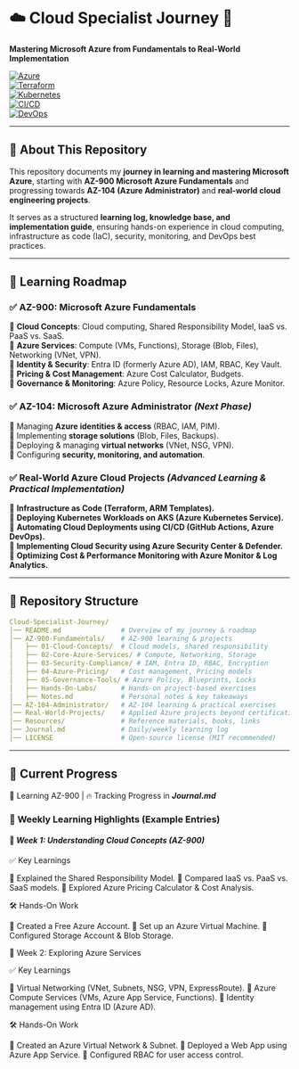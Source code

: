 # ☁️ **Cloud Specialist Journey** 🚀

**Mastering Microsoft Azure from Fundamentals to Real-World Implementation**  

[![Azure](https://img.shields.io/badge/Azure-0078D4?style=flat-square&logo=microsoftazure&logoColor=white)](https://azure.microsoft.com/)  
[![Terraform](https://img.shields.io/badge/Terraform-7B42BC?style=flat-square&logo=terraform&logoColor=white)](https://www.terraform.io/)  
[![Kubernetes](https://img.shields.io/badge/Kubernetes-326CE5?style=flat-square&logo=kubernetes&logoColor=white)](https://kubernetes.io/)  
[![CI/CD](https://img.shields.io/badge/GitHub%20Actions-2088FF?style=flat-square&logo=githubactions&logoColor=white)](https://github.com/features/actions)  
[![DevOps](https://img.shields.io/badge/DevOps-%23FCA121.svg?style=flat-square&logo=dev.to&logoColor=white)](https://azure.microsoft.com/en-us/solutions/devops/)  

---

## 📌 **About This Repository**

This repository documents my **journey in learning and mastering Microsoft Azure**, starting with **AZ-900 Microsoft Azure Fundamentals** and progressing towards **AZ-104 (Azure Administrator)** and **real-world cloud engineering projects**.  

It serves as a structured **learning log, knowledge base, and implementation guide**, ensuring hands-on experience in cloud computing, infrastructure as code (IaC), security, monitoring, and DevOps best practices.

---

## 📖 **Learning Roadmap**

### ✅ **AZ-900: Microsoft Azure Fundamentals**
🔹 **Cloud Concepts**: Cloud computing, Shared Responsibility Model, IaaS vs. PaaS vs. SaaS.  
🔹 **Azure Services**: Compute (VMs, Functions), Storage (Blob, Files), Networking (VNet, VPN).  
🔹 **Identity & Security**: Entra ID (formerly Azure AD), IAM, RBAC, Key Vault.  
🔹 **Pricing & Cost Management**: Azure Cost Calculator, Budgets.  
🔹 **Governance & Monitoring**: Azure Policy, Resource Locks, Azure Monitor.  

### ✅ **AZ-104: Microsoft Azure Administrator** *(Next Phase)*  
🔹 Managing **Azure identities & access** (RBAC, IAM, PIM).  
🔹 Implementing **storage solutions** (Blob, Files, Backups).  
🔹 Deploying & managing **virtual networks** (VNet, NSG, VPN).  
🔹 Configuring **security, monitoring, and automation**.  

### ✅ **Real-World Azure Cloud Projects** *(Advanced Learning & Practical Implementation)*  
🔹 **Infrastructure as Code (Terraform, ARM Templates).**  
🔹 **Deploying Kubernetes Workloads on AKS (Azure Kubernetes Service).**  
🔹 **Automating Cloud Deployments using CI/CD (GitHub Actions, Azure DevOps).**  
🔹 **Implementing Cloud Security using Azure Security Center & Defender.**  
🔹 **Optimizing Cost & Performance Monitoring with Azure Monitor & Log Analytics.**  

---

## 📂 **Repository Structure**

```yaml
Cloud-Specialist-Journey/
│── README.md               # Overview of my journey & roadmap  
│── AZ-900-Fundamentals/    # AZ-900 learning & projects  
│   ├── 01-Cloud-Concepts/  # Cloud models, shared responsibility  
│   ├── 02-Core-Azure-Services/ # Compute, Networking, Storage  
│   ├── 03-Security-Compliance/ # IAM, Entra ID, RBAC, Encryption  
│   ├── 04-Azure-Pricing/   # Cost management, Pricing models  
│   ├── 05-Governance-Tools/ # Azure Policy, Blueprints, Locks  
│   ├── Hands-On-Labs/      # Hands-on project-based exercises  
│   ├── Notes.md            # Personal notes & key takeaways  
│── AZ-104-Administrator/   # AZ-104 learning & practical exercises  
│── Real-World-Projects/    # Applied Azure projects beyond certification  
│── Resources/              # Reference materials, books, links  
│── Journal.md              # Daily/weekly learning log  
│── LICENSE                 # Open-source license (MIT recommended)  
```

---

## 🚀 **Current Progress**
📅 Learning AZ-900 | 🔥 Tracking Progress in ***Journal.md***

### 📖 **Weekly Learning Highlights (Example Entries)**

#### 📅 ***Week 1: Understanding Cloud Concepts (AZ-900)***

✅ Key Learnings

🔹 Explained the Shared Responsibility Model.
🔹 Compared IaaS vs. PaaS vs. SaaS models.
🔹 Explored Azure Pricing Calculator & Cost Analysis.

🛠️ Hands-On Work

🔹 Created a Free Azure Account.
🔹 Set up an Azure Virtual Machine.
🔹 Configured Storage Account & Blob Storage.

📅 Week 2: Exploring Azure Services

✅ Key Learnings

🔹 Virtual Networking (VNet, Subnets, NSG, VPN, ExpressRoute).
🔹 Azure Compute Services (VMs, Azure App Service, Functions).
🔹 Identity management using Entra ID (Azure AD).

🛠️ Hands-On Work

🔹 Created an Azure Virtual Network & Subnet.
🔹 Deployed a Web App using Azure App Service.
🔹 Configured RBAC for user access control.



